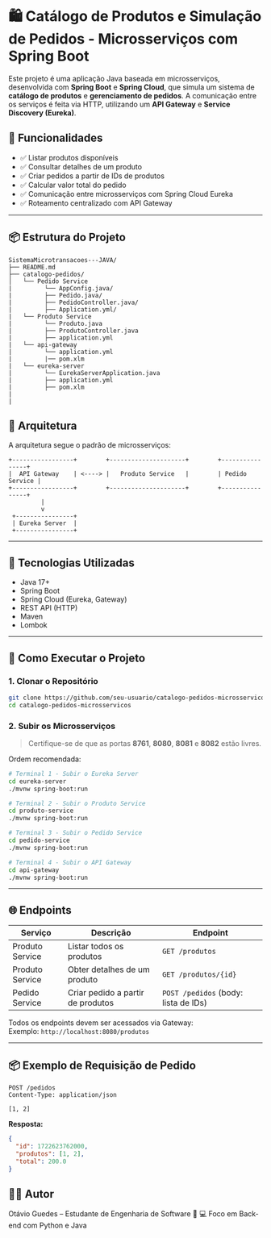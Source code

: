 # 🛍️ Catálogo de Produtos e Simulação de Pedidos - Microsserviços com Spring Boot

Este projeto é uma aplicação Java baseada em microsserviços, desenvolvida com **Spring Boot** e **Spring Cloud**, que simula um sistema de **catálogo de produtos** e **gerenciamento de pedidos**. A comunicação entre os serviços é feita via HTTP, utilizando um **API Gateway** e **Service Discovery (Eureka)**.

## 📌 Funcionalidades

- ✅ Listar produtos disponíveis
- ✅ Consultar detalhes de um produto
- ✅ Criar pedidos a partir de IDs de produtos
- ✅ Calcular valor total do pedido
- ✅ Comunicação entre microsserviços com Spring Cloud Eureka
- ✅ Roteamento centralizado com API Gateway

---
## 📦 Estrutura do Projeto

```
SistemaMicrotransacoes---JAVA/
├── README.md
├── catalogo-pedidos/
│   └── Pedido Service
|         └── AppConfig.java/
|         ├── Pedido.java/
|         ├── PedidoController.java/
|         ├── Application.yml/
|   └── Produto Service
|         └── Produto.java
|         ├── ProdutoController.java
|         ├── application.yml
|   └── api-gateway
|         └── application.yml
|         |── pom.xlm
|   └── eureka-server
|         └── EurekaServerApplication.java
|         ├── application.yml
|         ├── pom.xlm
|
|
```


## 🧱 Arquitetura

A arquitetura segue o padrão de microsserviços:

```
+-----------------+        +---------------------+        +----------------+
|  API Gateway    | <----> |   Produto Service   |        | Pedido Service |
+-----------------+        +---------------------+        +----------------+
         |
         v
 +----------------+
 | Eureka Server  |
 +----------------+
```

---

## 🧰 Tecnologias Utilizadas

- Java 17+
- Spring Boot
- Spring Cloud (Eureka, Gateway)
- REST API (HTTP)
- Maven
- Lombok

---

## 🧪 Como Executar o Projeto

### 1. Clonar o Repositório
```bash
git clone https://github.com/seu-usuario/catalogo-pedidos-microsservicos.git
cd catalogo-pedidos-microsservicos
```

### 2. Subir os Microsserviços

> Certifique-se de que as portas **8761**, **8080**, **8081** e **8082** estão livres.

Ordem recomendada:

```bash
# Terminal 1 - Subir o Eureka Server
cd eureka-server
./mvnw spring-boot:run

# Terminal 2 - Subir o Produto Service
cd produto-service
./mvnw spring-boot:run

# Terminal 3 - Subir o Pedido Service
cd pedido-service
./mvnw spring-boot:run

# Terminal 4 - Subir o API Gateway
cd api-gateway
./mvnw spring-boot:run
```

---

## 🌐 Endpoints

| Serviço           | Descrição                         | Endpoint                                |
|-------------------|-----------------------------------|-----------------------------------------|
| Produto Service   | Listar todos os produtos          | `GET /produtos`                         |
| Produto Service   | Obter detalhes de um produto      | `GET /produtos/{id}`                    |
| Pedido Service    | Criar pedido a partir de produtos | `POST /pedidos` (body: lista de IDs)   |

Todos os endpoints devem ser acessados via Gateway:  
Exemplo: `http://localhost:8080/produtos`

---

## 📦 Exemplo de Requisição de Pedido

```http
POST /pedidos
Content-Type: application/json

[1, 2]
```

**Resposta:**
```json
{
  "id": 1722623762000,
  "produtos": [1, 2],
  "total": 200.0
}
```

## 🧑‍💻 Autor
Otávio Guedes – Estudante de Engenharia de Software 🧠 💻 Foco em Back-end com Python e Java
